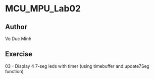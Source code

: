 # MCU_MPU_Lab02
## Author
Vo Duc Minh
## Exercise
03 - Display 4 7-seg leds with timer (using timebuffer and update7Seg function)
